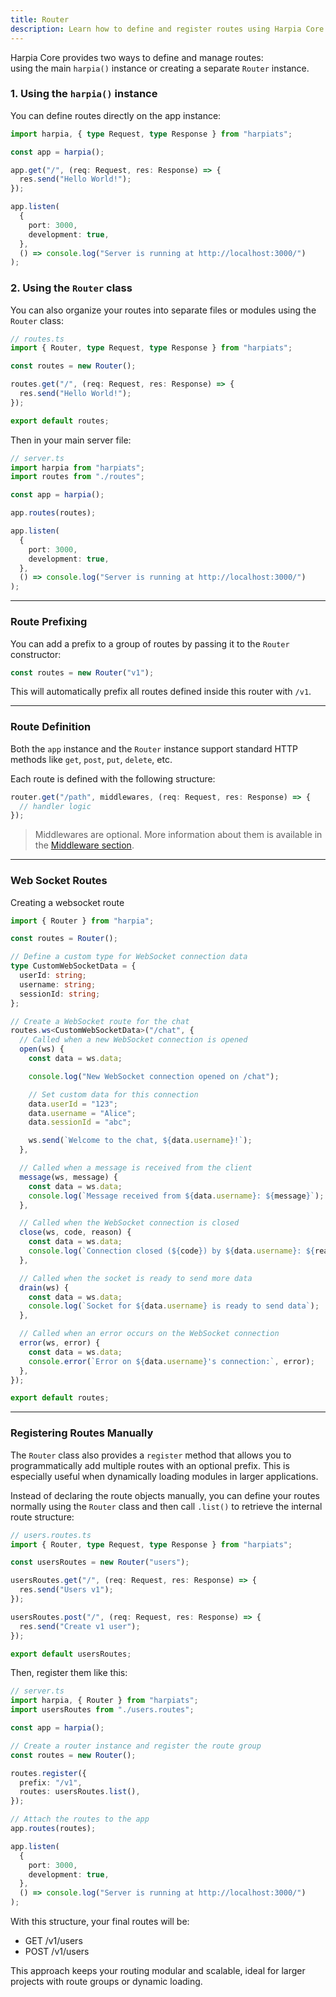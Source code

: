 ```yaml
---
title: Router
description: Learn how to define and register routes using Harpia Core.
---
```


Harpia Core provides two ways to define and manage routes:  
using the main `harpia()` instance or creating a separate `Router` instance.

### 1. Using the `harpia()` instance

You can define routes directly on the app instance:

```ts
import harpia, { type Request, type Response } from "harpiats";

const app = harpia();

app.get("/", (req: Request, res: Response) => {
  res.send("Hello World!");
});

app.listen(
  {
    port: 3000,
    development: true,
  },
  () => console.log("Server is running at http://localhost:3000/")
);
```

### 2. Using the `Router` class

You can also organize your routes into separate files or modules using the `Router` class:

```ts
// routes.ts
import { Router, type Request, type Response } from "harpiats";

const routes = new Router();

routes.get("/", (req: Request, res: Response) => {
  res.send("Hello World!");
});

export default routes;
```

Then in your main server file:

```ts
// server.ts
import harpia from "harpiats";
import routes from "./routes";

const app = harpia();

app.routes(routes);

app.listen(
  {
    port: 3000,
    development: true,
  },
  () => console.log("Server is running at http://localhost:3000/")
);
```

---

### Route Prefixing

You can add a prefix to a group of routes by passing it to the `Router` constructor:

```ts
const routes = new Router("v1");
```

This will automatically prefix all routes defined inside this router with `/v1`.

---

### Route Definition

Both the `app` instance and the `Router` instance support standard HTTP methods like `get`, `post`, `put`, `delete`, etc.

Each route is defined with the following structure:

```ts
router.get("/path", middlewares, (req: Request, res: Response) => {
  // handler logic
});
```

> Middlewares are optional. More information about them is available in the [Middleware section](/core/middleware).

---

### Web Socket Routes
Creating a websocket route

```typescript
import { Router } from "harpia";

const routes = Router();

// Define a custom type for WebSocket connection data
type CustomWebSocketData = {
  userId: string;
  username: string;
  sessionId: string;
};

// Create a WebSocket route for the chat
routes.ws<CustomWebSocketData>("/chat", {
  // Called when a new WebSocket connection is opened
  open(ws) {
    const data = ws.data;

    console.log("New WebSocket connection opened on /chat");

    // Set custom data for this connection
    data.userId = "123";
    data.username = "Alice";
    data.sessionId = "abc";

    ws.send(`Welcome to the chat, ${data.username}!`);
  },

  // Called when a message is received from the client
  message(ws, message) {
    const data = ws.data;
    console.log(`Message received from ${data.username}: ${message}`);
  },

  // Called when the WebSocket connection is closed
  close(ws, code, reason) {
    const data = ws.data;
    console.log(`Connection closed (${code}) by ${data.username}: ${reason}`);
  },

  // Called when the socket is ready to send more data
  drain(ws) {
    const data = ws.data;
    console.log(`Socket for ${data.username} is ready to send data`);
  },

  // Called when an error occurs on the WebSocket connection
  error(ws, error) {
    const data = ws.data;
    console.error(`Error on ${data.username}'s connection:`, error);
  },
});

export default routes;
```

---

### Registering Routes Manually

The `Router` class also provides a `register` method that allows you to programmatically add multiple routes with an optional prefix. This is especially useful when dynamically loading modules in larger applications.

Instead of declaring the route objects manually, you can define your routes normally using the `Router` class and then call `.list()` to retrieve the internal route structure:

```ts
// users.routes.ts
import { Router, type Request, type Response } from "harpiats";

const usersRoutes = new Router("users");

usersRoutes.get("/", (req: Request, res: Response) => {
  res.send("Users v1");
});

usersRoutes.post("/", (req: Request, res: Response) => {
  res.send("Create v1 user");
});

export default usersRoutes;
```

Then, register them like this:

```ts
// server.ts
import harpia, { Router } from "harpiats";
import usersRoutes from "./users.routes";

const app = harpia();

// Create a router instance and register the route group
const routes = new Router();

routes.register({
  prefix: "/v1",
  routes: usersRoutes.list(),
});

// Attach the routes to the app
app.routes(routes);

app.listen(
  {
    port: 3000,
    development: true,
  },
  () => console.log("Server is running at http://localhost:3000/")
);
```

With this structure, your final routes will be:

- GET /v1/users
- POST /v1/users

This approach keeps your routing modular and scalable, ideal for larger projects with route groups or dynamic loading.